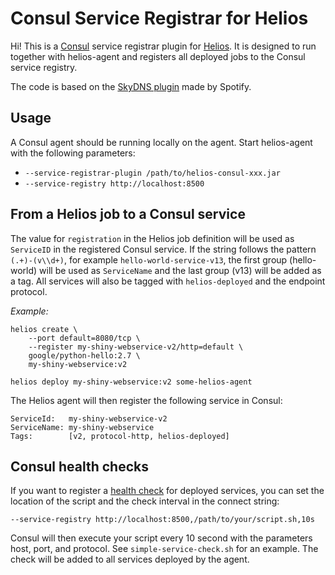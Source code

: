 # Consul Service Registrar for Helios

Hi! This is a [Consul](https://consul.io) service registrar plugin for
[Helios](https://github.com/spotify/helios). It is designed to run together
with helios-agent and registers all deployed jobs to the Consul service
registry.

The code is based on the [SkyDNS
plugin](https://github.com/spotify/helios-skydns) made by Spotify.

## Usage

A Consul agent should be running locally on the agent. Start helios-agent with
the following parameters:

  * `--service-registrar-plugin /path/to/helios-consul-xxx.jar`
  * `--service-registry http://localhost:8500` 

## From a Helios job to a Consul service

The value for `registration` in the Helios job definition will be used as
`ServiceID` in the registered Consul service. If the string follows the pattern
`(.+)-(v\\d+)`, for example `hello-world-service-v13`, the first group
(hello-world) will be used as `ServiceName` and the last group (v13) will be
added as a tag. All services will also be tagged with `helios-deployed` and the
endpoint protocol.

*Example:*

    helios create \
        --port default=8080/tcp \
        --register my-shiny-webservice-v2/http=default \
        google/python-hello:2.7 \
        my-shiny-webservice:v2

    helios deploy my-shiny-webservice:v2 some-helios-agent

The Helios agent will then register the following service in Consul:

    ServiceId:   my-shiny-webservice-v2
    ServiceName: my-shiny-webservice
    Tags:        [v2, protocol-http, helios-deployed]

## Consul health checks

If you want to register a 
[health check](http://www.consul.io/docs/agent/checks.html) for deployed
services, you can set the location of the script and the check interval in the
connect string:

    --service-registry http://localhost:8500,/path/to/your/script.sh,10s

Consul will then execute your script every 10 second with the parameters host,
port, and protocol. See `simple-service-check.sh` for an example. The check will
be added to all services deployed by the agent.

